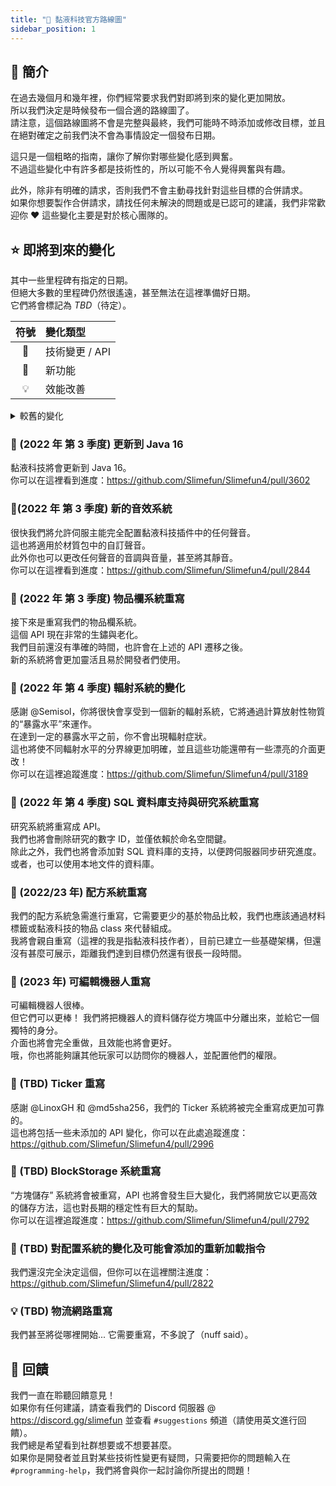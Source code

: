 ```yaml
---
title: "🚀 黏液科技官方路線圖"
sidebar_position: 1
---
```


## 📔 簡介

在過去幾個月和幾年裡，你們經常要求我們對即將到來的變化更加開放。</br> 所以我們決定是時候發布一個合適的路線圖了。</br> 請注意，這個路線圖將不會是完整與最終，我們可能時不時添加或修改目標，並且在絕對確定之前我們決不會為事情設定一個發布日期。

這只是一個粗略的指南，讓你了解你對哪些變化感到興奮。</br> 不過這些變化中有許多都是技術性的，所以可能不令人覺得興奮與有趣。

此外，除非有明確的請求，否則我們不會主動尋找針對這些目標的合併請求。</br> 如果你想要製作合併請求，請找任何未解決的問題或是已認可的建議，我們非常歡迎你 :heart: 這些變化主要是對於核心團隊的。

## ⭐ 即將到來的變化

其中一些里程碑有指定的日期。</br> 但絕大多數的里程碑仍然很遙遠，甚至無法在這裡準備好日期。</br> 它們將會標記為 *TBD*（待定）。

| 符號 | 變化類型       |
|:--:|:---------- |
| 🔧  | 技術變更 / API |
| 🎈  | 新功能        |
| 💡  | 效能改善       |

<details>
<summary>較舊的變化</summary>

### 🔧 ~~(2021 年 9 月 3 日) API 遷移~~ - **完成**

第一個即將到來的變化是我們的一些 class 的重新定位，以統一化部分套件（packages），來擺脫舊的 class 路徑，並遵循規範。 你可以在這裡閱讀更多有關此的資訊：<https://github.com/Slimefun/Slimefun4/pull/3139>

</details>

### 🔧 (2022 年 第 3 季度) 更新到 Java 16

黏液科技將會更新到 Java 16。</br> 你可以在這裡看到進度：<https://github.com/Slimefun/Slimefun4/pull/3602>

### 🎈(2022 年 第 3 季度) 新的音效系統

很快我們將允許伺服主能完全配置黏液科技插件中的任何聲音。</br> 這也將適用於材質包中的自訂聲音。</br> 此外你也可以更改任何聲音的音調與音量，甚至將其靜音。</br> 你可以在這裡看到進度：<https://github.com/Slimefun/Slimefun4/pull/2844>

### 🔧 (2022 年 第 3 季度) 物品欄系統重寫

接下來是重寫我們的物品欄系統。</br> 這個 API 現在非常的生鏽與老化。</br> 我們目前還沒有準確的時間，也許會在上述的 API 遷移之後。</br> 新的系統將會更加靈活且易於開發者們使用。

### 🎈 (2022 年 第 4 季度) 輻射系統的變化

感謝 @Semisol，你將很快會享受到一個新的輻射系統，它將通過計算放射性物質的“暴露水平”來運作。</br> 在達到一定的暴露水平之前，你不會出現輻射症狀。</br> 這也將使不同輻射水平的分界線更加明確，並且這些功能還帶有一些漂亮的介面更改！</br> 你可以在這裡追蹤進度：<https://github.com/Slimefun/Slimefun4/pull/3189>

### 🎈 (2022 年 第 4 季度) SQL 資料庫支持與研究系統重寫

研究系統將重寫成 API。</br> 我們也將會刪除研究的數字 ID，並僅依賴於命名空間鍵。</br> 除此之外，我們也將會添加對 SQL 資料庫的支持，以便跨伺服器同步研究進度。</br> 或者，也可以使用本地文件的資料庫。

### 🔧 (2022/23 年) 配方系統重寫

我們的配方系統急需進行重寫，它需要更少的基於物品比較，我們也應該通過材料標籤或黏液科技的物品 class 來代替組成。</br> 我將會親自重寫（這裡的我是指黏液科技作者），目前已建立一些基礎架構，但還沒有甚麼可展示，距離我們達到目標仍然還有很長一段時間。

### 🎈 (2023 年) 可編輯機器人重寫

可編輯機器人很棒。</br> 但它們可以更棒！ 我們將把機器人的資料儲存從方塊區中分離出來，並給它一個獨特的身分。</br> 介面也將會完全重做，且效能也將會更好。</br> 哦，你也將能夠讓其他玩家可以訪問你的機器人，並配置他們的權限。

### 🔧 (TBD) Ticker 重寫

感謝 @LinoxGH 和 @md5sha256，我們的 Ticker 系統將被完全重寫成更加可靠的。</br> 這也將包括一些未添加的 API 變化，你可以在此處追蹤進度：<https://github.com/Slimefun/Slimefun4/pull/2996>

### 🔧 (TBD) BlockStorage 系統重寫

“方塊儲存” 系統將會被重寫，API 也將會發生巨大變化，我們將開放它以更高效的儲存方法，這也對長期的穩定性有巨大的幫助。</br> 你可以在這裡追蹤進度：<https://github.com/Slimefun/Slimefun4/pull/2792>

### 🔧 (TBD) 對配置系統的變化及可能會添加的重新加載指令

我們還沒完全決定這個，但你可以在這裡關注進度：<https://github.com/Slimefun/Slimefun4/pull/2822>

### 💡 (TBD) 物流網路重寫

我們甚至將從哪裡開始... 它需要重寫，不多說了（nuff said）。

## 🎉 回饋

我們一直在聆聽回饋意見！</br> 如果你有任何建議，請查看我們的 Discord 伺服器 @ <https://discord.gg/slimefun> 並查看 `#suggestions` 頻道（請使用英文進行回饋）。</br> 我們總是希望看到社群想要或不想要甚麼。</br> 如果你是開發者並且對某些技術性變更有疑問，只需要把你的問題輸入在 `#programming-help`，我們將會與你一起討論你所提出的問題！
